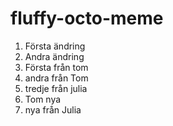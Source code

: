 # fluffy-octo-meme
1. Första ändring
2. Andra ändring
1. Första från tom
2. andra från Tom
3. tredje från julia
3. Tom nya 
4. nya från Julia
